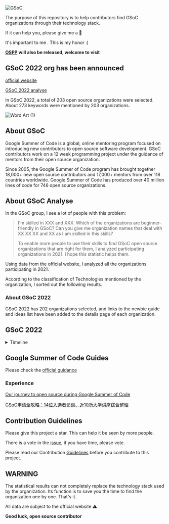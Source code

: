 
![GSoC](https://summerofcode.withgoogle.com/assets/media/logo.svg)

The purpose of this repository is to help contributors find GSoC organizations through their technology stack.

If it can help you, please give me a 🌟

It's important to me . This is my honor :)

[**OSPP**](https://summer-ospp.ac.cn/#/org) **will also be released, welcome to visit**

## GSoC 2022 org has been announced

[official website](https://summerofcode.withgoogle.com/programs/2022/organizations)

[GSoC 2022 analyse](en/gsoc/GSoC2022/GSoC2022.md)

In GSoC 2022, a total of 203 open source organizations were selected. About 273 keywords were mentioned by 203 organizations.

![Word Art (1)](https://user-images.githubusercontent.com/37730787/157160231-5ed0a073-40f1-4bfe-907d-1d53db04e3ae.png)

## About GSoC

Google Summer of Code is a global, online mentoring program focused on introducing new contributors to open source software development. GSoC contributors work on a 12 week programming project under the guidance of mentors from their open source organization.

Since 2005, the Google Summer of Code program has brought together 18,000+ new open source contributors and 17,000+ mentors from over 118 countries worldwide. Google Summer of Code has produced over 40 million lines of code for 746 open source organizations.

## About GSoC Analyse

In the GSoC group, I see a lot of people with this problem:

> I'm skilled in XXX and XXX. Which of the organizations are beginner- friendly in GSoC? Can you give me organization names that deal with XX XX XX and XX as I am skilled in this skills?
>
> To enable more people to use their skills to find GSoC open source organizations that are right for them, I analyzed participating organizations in 2021. I hope this statistic helps them.

Using data from the official website, I analyzed all the organizations participating in 2021.

According to the classification of Technologies mentioned by the organization, I sorted out the following results.

### About GSoC 2022

GSoC 2022 has 202 organizations selected, and links to the newbie guide and ideas list have been added to the details page of each organization.

## GSoC 2022

<details>

<summary>Timeline</summary>

* February 7 - 18:00 UTC

Mentoring organizations can begin submitting applications to Google

* February 21 - 18:00 UTC

Mentoring organization application deadline

* February 21 - March 6

Google program administrators review organization applications

* March 7 - 18:00 UTC

List of accepted mentoring organizations published

* March 7 - April 3

Potential GSoC contributors discuss application ideas with mentoring organizations

* April 4 - 18:00 UTC

GSoC contributor application period begins

* April 19 - 18:00 UTC

GSoC contributor application deadline

* May 12 - 18:00 UTC

GSoC contributor slot requests due from Org Admins

* May 20 - 18:00 UTC

Accepted GSoC contributor projects announced

* May 20 - June 12

Community Bonding Period | GSoC contributors get to know mentors, read documentation, get up to speed to begin working on their projects

* June 13

Coding officially begins!

* July 25 - 18:00 UTC

Mentors and GSoC contributors can begin submitting Phase 1 evaluations

* July 29 - 18:00 UTC

Phase 1 Evaluation deadline (standard coding period)

* July 25 - September 4

Work Period | GSoC contributors work on their project with guidance from Mentors

* September 5 - September 12 - 18:00 UTC

Final week: GSoC contributors submit their final work product and their final mentor evaluation (standard coding period)

* September 12 - September 19 - 18:00 UTC

Mentors submit final GSoC contributor evaluations (standard coding period)

* September 20

Initial results of Google Summer of Code 2022 announced

* September 12 - November 13

GSoC contributors with extended timelines continue coding

* November 21 - 18:00 UTC

Final date for all GSoC contributors to submit their final work product

* November 28 - 18:00 UTC

Final date for mentors to submit evaluations for GSoC contributor projects with extended deadlines

</details>




## Google Summer of Code Guides

Please check the [official guidance](https://google.github.io/gsocguides/student/index)

### Experience

[Our journey to open source during Google Summer of Code](https://opensource.com/article/21/10/google-summer-code?sc\_cid=70160000001273HAAQ)

[GSoC申请全攻略：14位入选者访谈、近10所大学讲座综合整理](https://mp.weixin.qq.com/s?\_\_biz=MzU0Mjc0NTcxNQ==\&mid=2247484324\&idx=1\&sn=0b9646893ff6f37b66502849d41bd40c\&chksm=fb14b6b8cc633fae6f731a3b50a88c1f7e2e1b40aaeefecefd33d6b79c3f81da688656e639b7\&scene=21#wechat\_redirect)

## Contribution Guidelines

Please give this project a star. This can help it be seen by more people.

There is a vote in the [issue](https://github.com/erdengk/gsoc-analyse/issues/1), if you have time, please vote.

Please read our Contribution [Guidelines](broken-reference) before you contribute to this project.

## WARNING

The statistical results can not completely replace the technology stack used by the organization. Its function is to save you the time to find the organization one by one. That's it.

All data are subject to the official website ⚠️

**Good luck, open source contributor**